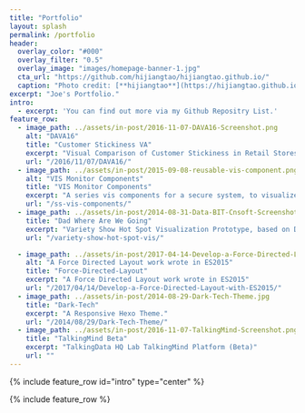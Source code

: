 ```yaml
---
title: "Portfolio"
layout: splash
permalink: /portfolio
header:
  overlay_color: "#000"
  overlay_filter: "0.5"
  overlay_image: "images/homepage-banner-1.jpg"
  cta_url: "https://github.com/hijiangtao/hijiangtao.github.io/"
  caption: "Photo credit: [**hijiangtao**](https://hijiangtao.github.io/)"
excerpt: "Joe's Portfolio."
intro: 
  - excerpt: 'You can find out more via my Github Repositry List.'
feature_row:
  - image_path: ../assets/in-post/2016-11-07-DAVA16-Screenshot.png
    alt: "DAVA16"
    title: "Customer Stickiness VA"
    excerpt: "Visual Comparison of Customer Stickiness in Retail Stores, accepted by DAVA, CIKM 2016"
    url: "/2016/11/07/DAVA16/"
  - image_path: ../assets/in-post/2015-09-08-reusable-vis-component.png
    alt: "VIS Monitor Components"
    title: "VIS Monitor Components"
    excerpt: "A series vis components for a secure system, to visualize system's monitoring data."
    url: "/ss-vis-components/"
  - image_path: ../assets/in-post/2014-08-31-Data-BIT-Cnsoft-Screenshot.png
    title: "Dad Where Are We Going"
    excerpt: "Variety Show Hot Spot Visualization Prototype, based on Dad Where Are We Going"
    url: "/variety-show-hot-spot-vis/"

  - image_path: ../assets/in-post/2017-04-14-Develop-a-Force-Directed-Layout-with-ES2015.png
    alt: "A Force Directed Layout work wrote in ES2015"
    title: "Force-Directed-Layout"
    excerpt: "A Force Directed Layout work wrote in ES2015"
    url: "/2017/04/14/Develop-a-Force-Directed-Layout-with-ES2015/"
  - image_path: ../assets/in-post/2014-08-29-Dark-Tech-Theme.jpg
    title: "Dark-Tech"
    excerpt: "A Responsive Hexo Theme."
    url: "/2014/08/29/Dark-Tech-Theme/"
  - image_path: ../assets/in-post/2016-11-07-TalkingMind-Screenshot.png
    title: "TalkingMind Beta"
    excerpt: "TalkingData HQ Lab TalkingMind Platform (Beta)"
    url: ""
---
```


{% include feature_row id="intro" type="center" %}

{% include feature_row %}
